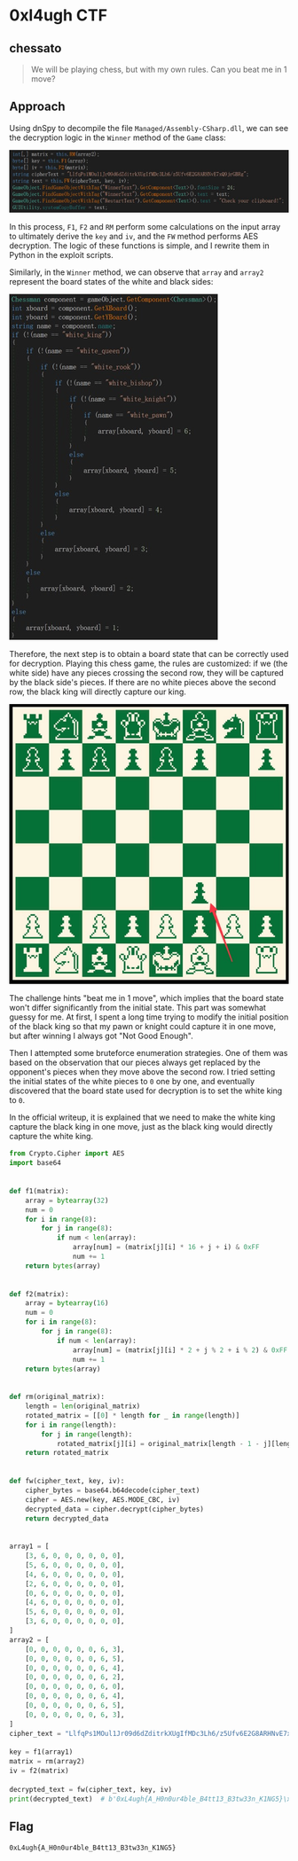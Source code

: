 # 0xl4ugh CTF

## chessato

> We will be playing chess, but with my own rules. Can you beat me in 1 move?

## Approach

Using dnSpy to decompile the file `Managed/Assembly-CSharp.dll`, we can see the decryption logic in the `Winner` method of the `Game` class:

![1.jpg](1.jpg)

In this process, `F1`, `F2` and `RM` perform some calculations on the input array to ultimately derive the `key` and `iv`, and the `FW` method performs AES decryption. The logic of these functions is simple, and I rewrite them in Python in the exploit scripts.

Similarly, in the `Winner` method, we can observe that `array` and `array2` represent the board states of the white and black sides:

![2.jpg](2.jpg)

Therefore, the next step is to obtain a board state that can be correctly used for decryption. Playing this chess game, the rules are customized: if we (the white side) have any pieces crossing the second row, they will be captured by the black side's pieces. If there are no white pieces above the second row, the black king will directly capture our king.

![3.jpg](3.jpg)

The challenge hints "beat me in 1 move", which implies that the board state won't differ significantly from the initial state. This part was somewhat guessy for me. At first, I spent a long time trying to modify the initial position of the black king so that my pawn or knight could capture it in one move, but after winning I always got "Not Good Enough".

Then I attempted some bruteforce enumeration strategies. One of them was based on the observation that our pieces always get replaced by the opponent's pieces when they move above the second row. I tried setting the initial states of the white pieces to `0` one by one, and eventually discovered that the board state used for decryption is to set the white king to `0`.

In the official writeup, it is explained that we need to make the white king capture the black king in one move, just as the black king would directly capture the white king.

```python
from Crypto.Cipher import AES
import base64


def f1(matrix):
    array = bytearray(32)
    num = 0
    for i in range(8):
        for j in range(8):
            if num < len(array):
                array[num] = (matrix[j][i] * 16 + j + i) & 0xFF
                num += 1
    return bytes(array)


def f2(matrix):
    array = bytearray(16)
    num = 0
    for i in range(8):
        for j in range(8):
            if num < len(array):
                array[num] = (matrix[j][i] * 2 + j % 2 + i % 2) & 0xFF
                num += 1
    return bytes(array)


def rm(original_matrix):
    length = len(original_matrix)
    rotated_matrix = [[0] * length for _ in range(length)]
    for i in range(length):
        for j in range(length):
            rotated_matrix[j][i] = original_matrix[length - 1 - j][length - 1 - i]
    return rotated_matrix


def fw(cipher_text, key, iv):
    cipher_bytes = base64.b64decode(cipher_text)
    cipher = AES.new(key, AES.MODE_CBC, iv)
    decrypted_data = cipher.decrypt(cipher_bytes)
    return decrypted_data


array1 = [
    [3, 6, 0, 0, 0, 0, 0, 0],
    [5, 6, 0, 0, 0, 0, 0, 0],
    [4, 6, 0, 0, 0, 0, 0, 0],
    [2, 6, 0, 0, 0, 0, 0, 0],
    [0, 6, 0, 0, 0, 0, 0, 0],
    [4, 6, 0, 0, 0, 0, 0, 0],
    [5, 6, 0, 0, 0, 0, 0, 0],
    [3, 6, 0, 0, 0, 0, 0, 0],
]
array2 = [
    [0, 0, 0, 0, 0, 0, 6, 3],
    [0, 0, 0, 0, 0, 0, 6, 5],
    [0, 0, 0, 0, 0, 0, 6, 4],
    [0, 0, 0, 0, 0, 0, 6, 2],
    [0, 0, 0, 0, 0, 0, 6, 0],
    [0, 0, 0, 0, 0, 0, 6, 4],
    [0, 0, 0, 0, 0, 0, 6, 5],
    [0, 0, 0, 0, 0, 0, 6, 3],
]
cipher_text = "LlfqPs1MOul1Jr09d6dZditrkXUgIfMDc3Lh6/z5Ufv6E2G8ARHNvE7xQ9jrGBRg"

key = f1(array1)
matrix = rm(array2)
iv = f2(matrix)

decrypted_text = fw(cipher_text, key, iv)
print(decrypted_text)  # b'0xL4ugh{A_H0n0ur4ble_B4tt13_B3tw33n_K1NG5}\x06\x06\x06\x06\x06\x06'
```

## Flag

```
0xL4ugh{A_H0n0ur4ble_B4tt13_B3tw33n_K1NG5}
```
